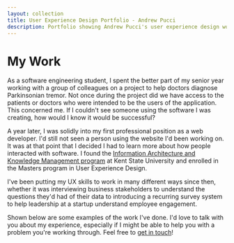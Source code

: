 ```yaml
---
layout: collection
title: User Experience Design Portfolio - Andrew Pucci
description: Portfolio showing Andrew Pucci's user experience design work.
---
```

# My Work

As a software engineering student, I spent the better part of my senior year working with a group of colleagues on a project to help doctors diagnose Parkinsonian tremor. Not once during the project did we have access to the patients or doctors who were intended to be the users of the application. This concerned me. If I couldn't see someone using the software I was creating, how would I know it would be successful?

A year later, I was solidly into my first professional position as a web developer. I'd still not seen a person using the website I'd been working on. It was at that point that I decided I had to learn more about how people interacted with software. I found the [Information Architecture and Knowledge Management program](https://www.kent.edu/slis/information-architecture-and-knowledge-management) at Kent State University and enrolled in the Masters program in User Experience Design.

I've been putting my UX skills to work in many different ways since then, whether it was interviewing business stakeholders to understand the questions they'd had of their data to introducing a recurring survey system to help leadership at a startup understand employee engagement.

Shown below are some examples of the work I've done. I'd love to talk with you about my experience, especially if I might be able to help you with a problem you're working through. Feel free to [get in touch](mailto:hi@andrewpucci.com)!
